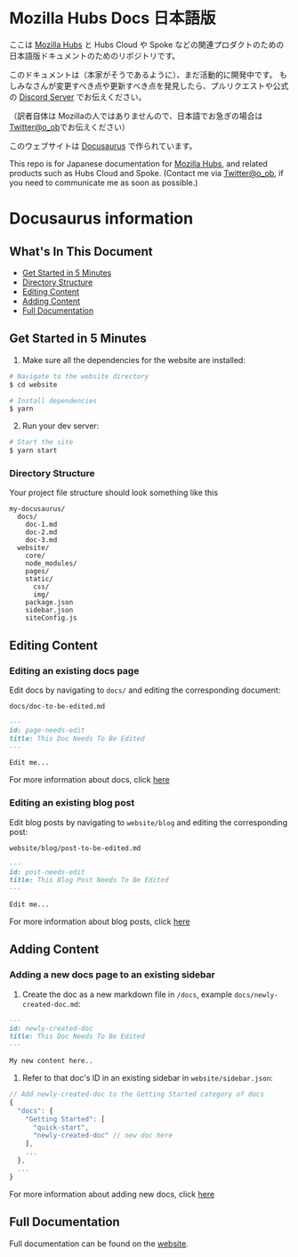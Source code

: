 # Mozilla Hubs Docs 日本語版

ここは [Mozilla Hubs](http://hubs.mozilla.com) と Hubs Cloud や Spoke などの関連プロダクトのための日本語版ドキュメントのためのリポジトリです。

このドキュメントは（本家がそうであるように）、まだ活動的に開発中です。
もしみなさんが変更すべき点や更新すべき点を発見したら、プルリクエストや公式の [Discord Server](http://discord.gg/wHmY4nd) でお伝えください。

（訳者自体は Mozillaの人ではありませんので、日本語でお急ぎの場合は [Twitter@o_ob](https://twitter.com/o_ob)でお伝えください）

このウェブサイトは [Docusaurus](https://docusaurus.io/) で作られています。

This repo is for Japanese documentation for [Mozilla Hubs](http://hubs.mozilla.com), and related products such as Hubs Cloud and Spoke. 
(Contact me via [Twitter@o_ob](https://twitter.com/o_ob), if you need to communicate me as soon as possible.)


# Docusaurus information 
## What's In This Document

* [Get Started in 5 Minutes](#get-started-in-5-minutes)
* [Directory Structure](#directory-structure)
* [Editing Content](#editing-content)
* [Adding Content](#adding-content)
* [Full Documentation](#full-documentation)

## Get Started in 5 Minutes

1. Make sure all the dependencies for the website are installed:

```sh
# Navigate to the website directory
$ cd website

# Install dependencies
$ yarn
```
2. Run your dev server:

```sh
# Start the site
$ yarn start
```

### Directory Structure

Your project file structure should look something like this

```
my-docusaurus/
  docs/
    doc-1.md
    doc-2.md
    doc-3.md
  website/
    core/
    node_modules/
    pages/
    static/
      css/
      img/
    package.json
    sidebar.json
    siteConfig.js
```

## Editing Content

### Editing an existing docs page

Edit docs by navigating to `docs/` and editing the corresponding document:

`docs/doc-to-be-edited.md`

```markdown
---
id: page-needs-edit
title: This Doc Needs To Be Edited
---

Edit me...
```

For more information about docs, click [here](https://docusaurus.io/docs/en/navigation)

### Editing an existing blog post

Edit blog posts by navigating to `website/blog` and editing the corresponding post:

`website/blog/post-to-be-edited.md`
```markdown
---
id: post-needs-edit
title: This Blog Post Needs To Be Edited
---

Edit me...
```

For more information about blog posts, click [here](https://docusaurus.io/docs/en/adding-blog)

## Adding Content

### Adding a new docs page to an existing sidebar

1. Create the doc as a new markdown file in `/docs`, example `docs/newly-created-doc.md`:

```md
---
id: newly-created-doc
title: This Doc Needs To Be Edited
---

My new content here..
```

1. Refer to that doc's ID in an existing sidebar in `website/sidebar.json`:

```javascript
// Add newly-created-doc to the Getting Started category of docs
{
  "docs": {
    "Getting Started": [
      "quick-start",
      "newly-created-doc" // new doc here
    ],
    ...
  },
  ...
}
```

For more information about adding new docs, click [here](https://docusaurus.io/docs/en/navigation)

## Full Documentation

Full documentation can be found on the [website](https://docusaurus.io/).
